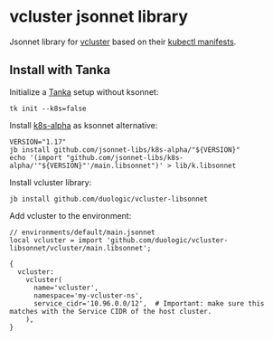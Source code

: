 # vcluster jsonnet library

Jsonnet library for [vcluster](https://github.com/loft-sh/vcluster) based on their [kubectl
manifests](https://github.com/loft-sh/vcluster/#2-create-a-vcluster).

## Install with Tanka

Initialize a [Tanka](https://tanka.dev) setup without ksonnet:

```console
tk init --k8s=false
```

Install [k8s-alpha](https://github.com/jsonnet-libs/k8s-alpha) as ksonnet alternative:

```console
VERSION="1.17"
jb install github.com/jsonnet-libs/k8s-alpha/"${VERSION}"
echo '(import "github.com/jsonnet-libs/k8s-alpha/'"${VERSION}"'/main.libsonnet")' > lib/k.libsonnet
```

Install vcluster library:

```console
jb install github.com/duologic/vcluster-libsonnet
```

Add vcluster to the environment:

```jsonnet
// environments/default/main.jsonnet
local vcluster = import 'github.com/duologic/vcluster-libsonnet/vcluster/main.libsonnet';

{
  vcluster:
    vcluster(
      name='vcluster',
      namespace='my-vcluster-ns',
      service_cidr='10.96.0.0/12',  # Important: make sure this matches with the Service CIDR of the host cluster.
    ),
}
```
